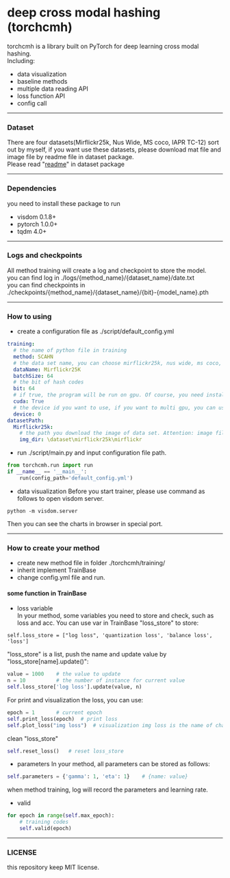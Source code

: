 # deep cross modal hashing (torchcmh)

torchcmh is a library built on PyTorch for deep learning cross modal hashing.\
Including: 
- data visualization
- baseline methods
- multiple data reading API
- loss function API
- config call
----
### Dataset

There are four datasets(Mirflickr25k, Nus Wide, MS coco, IAPR TC-12) sort out by myself,
if you want use these datasets, please download mat file and image file by readme file in dataset package.\
Please read "[readme](https://github.com/WangGodder/deep-cross-modal-hashing/torchcmh/dataset/README.md)" in dataset package

----
### Dependencies 
you need to install these package to run
- visdom 0.1.8+
- pytorch 1.0.0+
- tqdm 4.0+
----
### Logs and checkpoints

All method training will create a log and checkpoint to store the model. \
you can find log in ./logs/\{method_name\}/\{dataset_name\}/date.txt \
you can find checkpoints in ./checkpoints/\{method_name\}/\{dataset_name\}/\{bit\}-\{model_name\}.pth

----
### How to using
- create a configuration file as ./script/default_config.yml
```yaml
training:
  # the name of python file in training
  method: SCAHN
  # the data set name, you can choose mirflickr25k, nus wide, ms coco, iapr tc-12
  dataName: Mirflickr25K
  batchSize: 64
  # the bit of hash codes
  bit: 64
  # if true, the program will be run on gpu. Of course, you need install 'cuda' and 'cudnn' better.
  cuda: True
  # the device id you want to use, if you want to multi gpu, you can use [id1, id2]
  device: 0
datasetPath:
  Mirflickr25k:
    # the path you download the image of data set. Attention: image files, not mat file.
    img_dir: \dataset\mirflickr25k\mirflickr

```
- run ./script/main.py and input configuration file path.
```python
from torchcmh.run import run
if __name__ == '__main__':
    run(config_path='default_config.yml')
```
- data visualization
Before you start trainer, please use command as follows to open visdom server.
```shell script
python -m visdom.server
```
Then you can see the charts in browser in special port.

----
### How to create your method
- create new method file in folder ./torchcmh/training/
- inherit implement TrainBase
- change config.yml file and run.

#### some function in TrainBase
- loss variable \
In your method, some variables you need to store and check, such as loss and acc. 
You can use var in TrainBase "loss_store" to store:
```pythn
self.loss_store = ["log loss", 'quantization loss', 'balance loss', 'loss']
```
"loss_store" is a list, push the name and update value by "loss_store\[name\].update()":
```python
value = 1000    # the value to update 
n = 10          # the number of instance for current value
self.loss_store['log loss'].update(value, n)
```
For print and visualization the loss, you can use:
```python
epoch = 1       # current epoch
self.print_loss(epoch)  # print loss
self.plot_loss("img loss")  # visualization img loss is the name of chart
```
clean "loss_store"
```python
self.reset_loss()   # reset loss_store
```
- parameters
In your method, all parameters can be stored as follows:
```python
self.parameters = {'gamma': 1, 'eta': 1}    # {name: value}
```
when method training, log will record the parameters and learning rate.
- valid
```python
for epoch in range(self.max_epoch):
    # training codes
    self.valid(epoch)
```
----
### LICENSE
this repository keep MIT license.